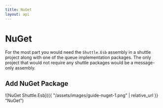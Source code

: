 ```yaml
---
title: NuGet
layout: api
---
```

# NuGet

For the most part you would need the `Shuttle.Esb` assembly in a shuttle project along with one of the queue implementation packages.  The only project that would not require any shuttle packages would be a message-only assembly.

## Add NuGet Package

![NuGet Shuttle.Esb]({{ "/assets/images/guide-nuget-1.png" | relative_url }} "NuGet")